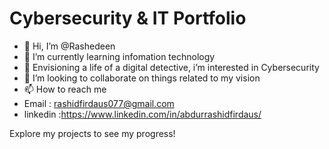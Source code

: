 # Cybersecurity & IT Portfolio

- 👋 Hi, I’m @Rashedeen
- 🌱 I’m currently learning infomation technology
- 👀 Envisioning a life of a digital detective, i’m interested in Cybersecurity
- 💞️ I’m looking to collaborate on things related to my vision 
- 📫 How to reach me
- Email : rashidfirdaus077@gmail.com
- linkedin :https://www.linkedin.com/in/abdurrashidfirdaus/

Explore my projects to see my progress!
<!---
Rashedeen/Rashedeen is a ✨ special ✨ repository because its `README.md` (this file) appears on your GitHub profile.
You can click the Preview link to take a look at your changes.
--->
